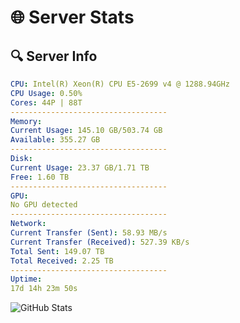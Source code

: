 # 🌐 Server Stats
## 🔍 Server Info
```yaml
CPU: Intel(R) Xeon(R) CPU E5-2699 v4 @ 1288.94GHz
CPU Usage: 0.50%
Cores: 44P | 88T
-----------------------------------
Memory:
Current Usage: 145.10 GB/503.74 GB
Available: 355.27 GB
-----------------------------------
Disk:
Current Usage: 23.37 GB/1.71 TB
Free: 1.60 TB
-----------------------------------
GPU:
No GPU detected
-----------------------------------
Network:
Current Transfer (Sent): 58.93 MB/s
Current Transfer (Received): 527.39 KB/s
Total Sent: 149.07 TB
Total Received: 2.25 TB
-----------------------------------
Uptime:
17d 14h 23m 50s
```
![GitHub Stats](https://img.shields.io/badge/Updated-2025-02-25_13:07:08-blue)